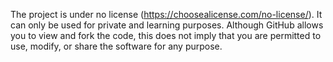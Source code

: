 The project is under no license (https://choosealicense.com/no-license/). It can only be used for private and learning purposes.
 Although GitHub allows you to view and fork the code, this does not imply that you are permitted to use, modify, or share the software for any purpose.
